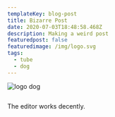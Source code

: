 ```yaml
---
templateKey: blog-post
title: Bizarre Post
date: 2020-07-03T18:48:58.468Z
description: Making a weird post
featuredpost: false
featuredimage: /img/logo.svg
tags:
  - tube
  - dog
---
```

![logo dog](/img/logo.svg)

![]()

The editor works decently.